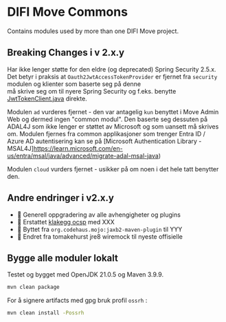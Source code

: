 # DIFI Move Commons 
Contains modules used by more than one DIFI Move project.

## Breaking Changes i v 2.x.y
Har ikke lenger støtte for den eldre (og deprecated) Spring Security 2.5.x.
Det betyr i praksis at `Oauth2JwtAccessTokenProvider` er fjernet fra `security` modulen og klienter som baserte seg på denne  
må skrive seg om til nyere Spring Security og f.eks. benytte [JwtTokenClient.java](security/src/main/java/no/difi/move/common/oauth/JwtTokenClient.java) direkte.

Modulen `ad` vurderes fjernet - den var antagelig `kun` benyttet i Move Admin Web og dermed ingen "common modul".  Den 
baserte seg dessuten på ADAL4J som ikke lenger er støttet av Microsoft og som uansett må skrives om.  Modulen fjernes
fra common applikasjoner som trenger Entra ID / Azure AD autentisering kan se på [Microsoft Authentication Library - MSAL4J]https://learn.microsoft.com/en-us/entra/msal/java/advanced/migrate-adal-msal-java)

Modulen `cloud` vurders fjernet - usikker på om noen i det hele tatt benytter den.

## Andre endringer i v2.x.y
- 🚧 Generell oppgradering av alle avhengigheter og plugins
- 🚧 Erstattet [klakegg ocsp](https://github.com/klakegg/pkix-ocsp) med XXX
- 🚧 Byttet fra `org.codehaus.mojo:jaxb2-maven-plugin` til YYY
- 🚧 Endret fra tomakehurst jre8 wiremock til nyeste offisielle

## Bygge alle moduler lokalt
Testet og bygget med OpenJDK 21.0.5 og Maven 3.9.9.

```bash
mvn clean package
```

For å signere artifacts med gpg bruk profil `ossrh` :
```bash
mvn clean install -Possrh
```
